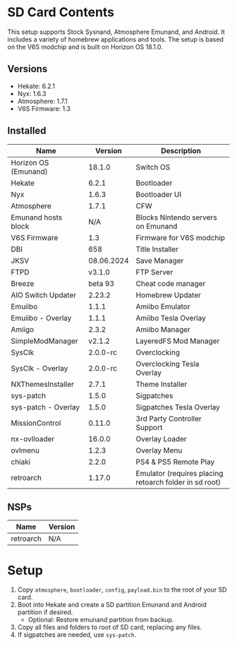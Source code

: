 # SD Card Contents 
This setup supports Stock Sysnand, Atmosphere Emunand, and Android. It includes a variety of homebrew applications and tools. The setup is based on the V6S modchip and is built on Horizon OS 18.1.0.

## Versions
- Hekate: 6.2.1
- Nyx: 1.6.3
- Atmosphere: 1.7.1
- V6S Firmware: 1.3

## Installed
| Name | Version | Description |
| ---- | ------- | ----------- |
| Horizon OS (Emunand) | 18.1.0 | Switch OS |
| Hekate | 6.2.1 | Bootloader |
| Nyx | 1.6.3 | Bootloader UI |
| Atmosphere | 1.7.1 | CFW |
| Emunand hosts block | N/A | Blocks Nintendo servers on Emunand |
| V6S Firmware | 1.3 | Firmware for V6S modchip |
| DBI | 658 | Title Installer |
| JKSV | 08.06.2024 | Save Manager |
| FTPD | v3.1.0 | FTP Server |
| Breeze | beta 93 | Cheat code manager |
| AIO Switch Updater | 2.23.2 | Homebrew Updater |
| Emuiibo | 1.1.1 | Amiibo Emulator |
| Emuiibo - Overlay | 1.1.1 | Amiibo Tesla Overlay |
| Amiigo | 2.3.2 | Amiibo Manager |
| SimpleModManager | v2.1.2 | LayeredFS Mod Manager |
| SysClk | 2.0.0-rc | Overclocking |
| SysClk - Overlay | 2.0.0-rc | Overclocking Tesla Overlay |
| NXThemesInstaller | 2.7.1 | Theme Installer |
| sys-patch | 1.5.0 | Sigpatches |
| sys-patch - Overlay | 1.5.0 | Sigpatches Tesla Overlay |
| MissionControl | 0.11.0 | 3rd Party Controller Support |
| nx-ovlloader | 16.0.0 | Overlay Loader |
| ovlmenu | 1.2.3 | Overlay Menu |
| chiaki | 2.2.0 | PS4 & PS5 Remote Play |
| retroarch | 1.17.0 | Emulator (requires placing retoarch folder in sd root) |

## NSPs
| Name | Version |
| ---- | ------- |
| retroarch | N/A |

# Setup
1. Copy `atmosphere`, `bootloader`, `config`, `payload.bin` to the root of your SD card.
2. Boot into Hekate and create a SD partition Emunand and Android partition if desired.
    - Optional: Restore emunand partition from backup.
3. Copy all files and folders to root of SD card, replacing any files.
4. If sigpatches are needed, use `sys-patch`.
